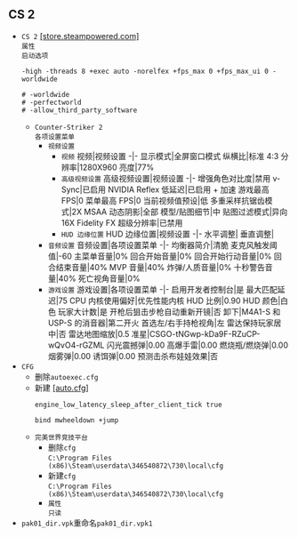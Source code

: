 ## CS 2
* `CS 2` [[store.steampowered.com]](https://store.steampowered.com/app/730/CounterStrike_2/)  
    `属性`  
    `启动选项`
    ```
    -high -threads 8 +exec auto -norelfex +fps_max 0 +fps_max_ui 0 -worldwide

    # -worldwide
    # -perfectworld
    # -allow_third_party_software
    ```
    * `Counter-Striker 2`  
    `各项设置菜单`  
        * `视频设置`  
            * `视频`
                视频|视频设置
                -|-
                显示模式|全屏窗口模式
                纵横比|标准 4:3
                分辨率|1280X960
                亮度|77%
            * `高级视频设置`
                高级视频设置|视频设置
                -|-
                增强角色对比度|禁用
                v-Sync|已启用
                NVIDIA Reflex 低延迟|已启用 + 加速
                游戏最高 FPS|0
                菜单最高 FPS|0
                当前视频值预设|低
                多重采样抗锯齿模式|2X MSAA
                动态阴影|全部
                模型/贴图细节|中
                贴图过滤模式|异向 16X
                Fidelity FX 超级分辨率|已禁用
            * `HUD 边缘位置`
                HUD 边缘位置|视频设置
                -|-
                水平调整|
                垂直调整|
        * `音频设置`
            音频设置|各项设置菜单
            -|-
            均衡器简介|清脆
            麦克风触发阈值|-60
            主菜单音量|0%
            回合开始音量|0%
            回合开始行动音量|0%
            回合结束音量|40%
            MVP 音量|40%
            炸弹/人质音量|0%
            十秒警告音量|40%
            死亡视角音量|0%
        * `游戏设置`
            游戏设置|各项设置菜单
            -|-
            启用开发者控制台|是
            最大匹配延迟|75
            CPU 内核使用偏好|优先性能内核
            HUD 比例|0.90
            HUD 颜色|白色
            玩家大计数|是
            开枪后狙击步枪自动重新开镜|否
            卸下|M4A1-S 和 USP-S 的消音器|第二开火
            首选左/右手持枪视角|左
            雷达保持玩家居中|否
            雷达地图缩放|0.5
            准星|CSGO-tNGwp-kDa9F-RZuCP-wQvO4-rGZML
            闪光震撼弹|0.00
            高爆手雷|0.00
            燃烧瓶/燃烧弹|0.00
            烟雾弹|0.00
            诱饵弹|0.00
            预测击杀布娃娃效果|否
* `CFG`
    * 删除`autoexec.cfg`
    * 新建 [[auto.cfg]](cs2.md)
        ```
        engine_low_latency_sleep_after_client_tick true

        bind mwheeldown +jump
    * `完美世界竞技平台`
        * 删除`cfg`  
        `C:\Program Files (x86)\Steam\userdata\346540872\730\local\cfg`
        * 新建`cfg`  
        `C:\Program Files (x86)\Steam\userdata\346540872\730\local\cfg`
        * `属性`  
        `只读`
* `pak01_dir.vpk`重命名`pak01_dir.vpk1`